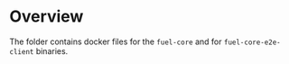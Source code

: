 # Overview

The folder contains  docker files for the `fuel-core` and for `fuel-core-e2e-client` binaries.